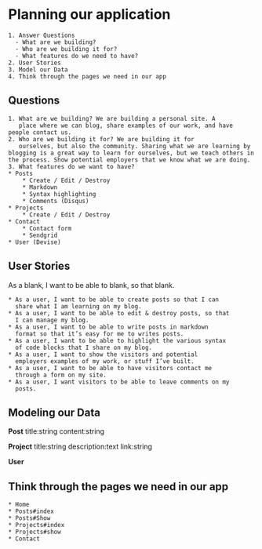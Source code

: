 # Planning our application
    1. Answer Questions
  	  - What are we building?
  	  - Who are we building it for?
  	  - What features do we need to have?
    2. User Stories
    3. Model our Data
    4. Think through the pages we need in our app

## Questions

	1. What are we building? We are building a personal site. A
	   place where we can blog, share examples of our work, and have people contact us.
	2. Who are we building it for? We are building it for 
	   ourselves, but also the community. Sharing what we are learning by blogging is a great way to learn for ourselves, but we teach others in the process. Show potential employers that we know what we are doing.
	3. What features do we want to have?
	* Posts
		* Create / Edit / Destroy
		* Markdown
		* Syntax highlighting
		* Comments (Disqus)
	* Projects
		* Create / Edit / Destroy
	* Contact
		* Contact form
		* Sendgrid
	* User (Devise)

## User Stories

As a blank, I want to be able to blank, so that blank.

	* As a user, I want to be able to create posts so that I can 
      share what I am learning on my blog.
	* As a user, I want to be able to edit & destroy posts, so that 
      I can manage my blog.
	* As a user, I want to be able to write posts in markdown
	  format so that it’s easy for me to writes posts.
	* As a user, I want to be able to highlight the various syntax 
	  of code blocks that I share on my blog.
	* As a user, I want to show the visitors and potential 
	  employers examples of my work, or stuff I’ve built.
	* As a user, I want to be able to have visitors contact me 
	  through a form on my site.
	* As a user, I want visitors to be able to leave comments on my 
	  posts.

## Modeling our Data

**Post** title:string content:string

**Project** title:string description:text link:string

**User**

## Think through the pages we need in our app

	* Home
	* Posts#index
	* Posts#Show
	* Projects#index
	* Projects#show
	* Contact
